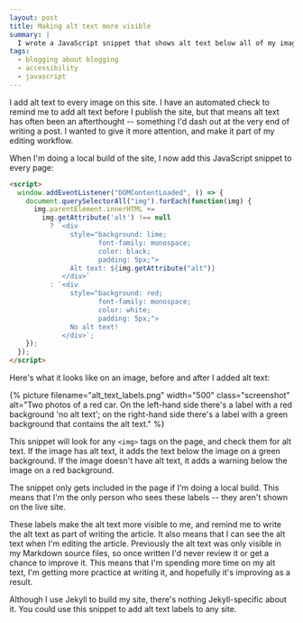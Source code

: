 ```yaml
---
layout: post
title: Making alt text more visible
summary: |
  I wrote a JavaScript snippet that shows alt text below all of my images, so I can see when it's missing, and review it while I'm editing.
tags:
  - blogging about blogging
  - accessibility
  - javascript
---
```

I add alt text to every image on this site.
I have an automated check to remind me to add alt text before I publish the site, but that means alt text has often been an afterthought -- something I'd dash out at the very end of writing a post.
I wanted to give it more attention, and make it part of my editing workflow.

When I'm doing a local build of the site, I now add this JavaScript snippet to every page:

```html
<script>
  window.addEventListener("DOMContentLoaded", () => {
    document.querySelectorAll("img").forEach(function(img) {
      img.parentElement.innerHTML +=
        img.getAttribute('alt') !== null
          ? `<div
               style="background: lime;
                      font-family: monospace;
                      color: black;
                      padding: 5px;">
               Alt text: ${img.getAttribute("alt")}
             </div>`
          : `<div
               style="background: red;
                      font-family: monospace;
                      color: white;
                      padding: 5px;">
               No alt text!
             </div>`;
    });
  });
</script>
```

Here's what it looks like on an image, before and after I added alt text:

{%
  picture
  filename="alt_text_labels.png"
  width="500"
  class="screenshot"
  alt="Two photos of a red car. On the left-hand side there's a label with a red background 'no alt text'; on the right-hand side there's a label with a green background that contains the alt text."
%}

This snippet will look for any `<img>` tags on the page, and check them for alt text.
If the image has alt text, it adds the text below the image on a green background.
If the image doesn't have alt text, it adds a warning below the image on a red background.

The snippet only gets included in the page if I'm doing a local build.
This means that I'm the only person who sees these labels -- they aren't shown on the live site.

These labels make the alt text more visible to me, and remind me to write the alt text as part of writing the article.
It also means that I can see the alt text when I'm editing the article.
Previously the alt text was only visible in my Markdown source files, so once written I'd never review it or get a chance to improve it.
This means that I'm spending more time on my alt text, I'm getting more practice at writing it, and hopefully it's improving as a result.

Although I use Jekyll to build my site, there's nothing Jekyll-specific about it.
You could use this snippet to add alt text labels to any site.
